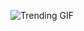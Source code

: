 ![Trending GIF](https://media4.giphy.com/media/v1.Y2lkPThiYjIxNzcyZXM4ZDFkeXl3M2JqbmY5ZDhkdTZnYTF2a281dnoyenByb2UzZTdnOCZlcD12MV9naWZzX3NlYXJjaCZjdD1n/bGgsc5mWoryfgKBx1u/giphy.gif)
